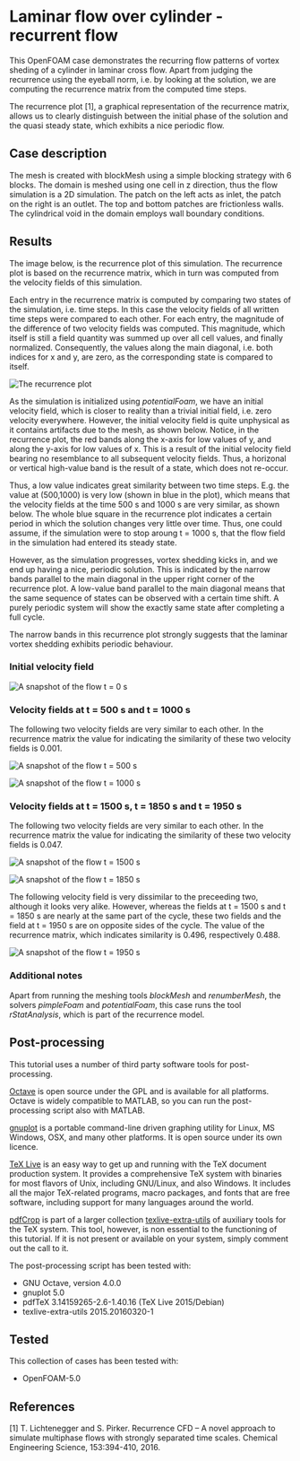 # Laminar flow over cylinder - recurrent flow

This OpenFOAM case demonstrates the recurring flow patterns of vortex sheding
of a cylinder in laminar cross flow. Apart from judging the recurrence using
the eyeball norm, i.e. by looking at the solution, we are computing the
recurrence matrix from the computed time steps.

The recurrence plot [1], a graphical representation of the recurrence matrix,
allows us to clearly distinguish between the initial phase of the solution and
the quasi steady state, which exhibits a nice periodic flow.


## Case description

The mesh is created with blockMesh using a simple blocking strategy with 6
blocks. The domain is meshed using one cell in z direction, thus the flow
simulation is a 2D simulation. The patch on the left acts as inlet, the patch
on the right is an outlet. The top and bottom patches are frictionless walls.
The cylindrical void in the domain employs wall boundary conditions.


## Results

The image below, is the recurrence plot of this simulation. The recurrence plot
is based on the recurrence matrix, which in turn was computed from the velocity
fields of this simulation.

Each entry in the recurrence matrix is computed by comparing two states of the
simulation, i.e. time steps. In this case the velocity fields of all written
time steps were compared to each other. For each entry, the magnitude of the
difference of two velocity fields was computed. This magnitude, which itself is
still a field quantity was summed up over all cell values, and finally
normalized. Consequently, the values along the main diagonal, i.e. both indices
for x and y, are zero, as the corresponding state is compared to itself.

![The recurrence plot](doc/distMatrix.png)

As the simulation is initialized using *potentialFoam*, we have an initial
velocity field, which is closer to reality than a trivial initial field, i.e.
zero velocity everywhere. However, the initial velocity field is quite
unphysical as it contains artifacts due to the mesh, as shown below.
Notice, in the recurrence plot, the red bands along the x-axis for low values
of y, and along the y-axis for low values of x. This is a result of the initial
velocity field bearing no resemblance to all subsequent velocity fields.
Thus, a horizonal or vertical high-value band is the result of a state, which
does not re-occur.

Thus, a low value indicates great similarity between two time steps. E.g. the
value at (500,1000) is very low (shown in blue in the plot), which means that
the velocity fields at the time 500 s and 1000 s are very similar, as shown
below.
The whole blue square in the recurrence plot indicates a certain period in
which the solution changes very little over time. Thus, one could assume, if
the simulation were to stop aroung t = 1000 s, that the flow field in the
simulation had entered its steady state.

However, as the simulation progresses, vortex shedding kicks in, and we end up
having a nice, periodic solution. This is indicated by the narrow bands
parallel to the main diagonal in the upper right corner of the recurrence plot.
A low-value band parallel to the main diagonal means that the same sequence of
states can be observed with a certain time shift. A purely periodic system will
show the exactly same state after completing a full cycle.

The narrow bands in this recurrence plot strongly suggests that the laminar
vortex shedding exhibits periodic behaviour.


### Initial velocity field

![A snapshot of the flow](doc/vel000.png)
t = 0 s

### Velocity fields at t = 500 s and t = 1000 s

The following two velocity fields are very similar to each other. In the
recurrence matrix the value for indicating the similarity of these two velocity
fields is 0.001.

![A snapshot of the flow](doc/vel050.png)
t = 500 s

![A snapshot of the flow](doc/vel100.png)
t = 1000 s

### Velocity fields at t = 1500 s, t = 1850 s and t = 1950 s

The following two velocity fields are very similar to each other. In the
recurrence matrix the value for indicating the similarity of these two velocity
fields is 0.047.

![A snapshot of the flow](doc/vel150.png)
t = 1500 s

![A snapshot of the flow](doc/vel185.png)
t = 1850 s

The following velocity field is very dissimilar to the preceeding two, although
it looks very alike. However, whereas the fields at t = 1500 s and t = 1850 s
are nearly at the same part of the cycle, these two fields and the field at
t = 1950 s are on opposite sides of the cycle. The value of the recurrence
matrix, which indicates similarity is 0.496, respectively 0.488.

![A snapshot of the flow](doc/vel195.png)
t = 1950 s


### Additional notes

Apart from running the meshing tools *blockMesh* and *renumberMesh*, the solvers
*pimpleFoam* and *potentialFoam*, this case runs the tool *rStatAnalysis*, which
is part of the recurrence model.


## Post-processing

This tutorial uses a number of third party software tools for post-processing.

[Octave](https://www.gnu.org/software/octave/) is open source under the GPL and
is available for all platforms. Octave is widely compatible to MATLAB, so you
can run the post-processing script also with MATLAB.

[gnuplot](http://www.gnuplot.info/) is a portable command-line driven graphing
utility for Linux, MS Windows, OSX, and many other platforms. It is open source
under its own licence.

[TeX Live](https://www.tug.org/texlive/) is an easy way to get up and running
with the TeX document production system. It provides a comprehensive TeX system
with binaries for most flavors of Unix, including GNU/Linux, and also Windows.
It includes all the major TeX-related programs, macro packages, and fonts that
are free software, including support for many languages around the world.

[pdfCrop](https://ctan.org/pkg/pdfcrop) is part of a larger collection
[texlive-extra-utils](https://launchpad.net/ubuntu/+source/texlive-extra) of
auxiliary tools for the TeX system. This tool, however, is non essential to
the functioning of this tutorial. If it is not present or available on your
system, simply comment out the call to it.

The post-processing script has been tested with:

* GNU Octave, version 4.0.0
* gnuplot 5.0
* pdfTeX 3.14159265-2.6-1.40.16 (TeX Live 2015/Debian)
* texlive-extra-utils 2015.20160320-1


## Tested

This collection of cases has been tested with:

* OpenFOAM-5.0


## References

[1] T. Lichtenegger and S. Pirker. Recurrence CFD – A novel approach to simulate
multiphase flows with strongly separated time scales. Chemical Engineering Science,
153:394-410, 2016.
